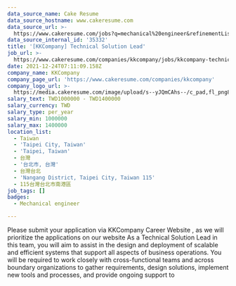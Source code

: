 ```yaml
---
data_source_name: Cake Resume
data_source_hostname: www.cakeresume.com
data_source_url: >-
  https://www.cakeresume.com/jobs?q=mechanical%20engineer&refinementList%5Blang_name%5D%5B0%5D=English&refinementList%5Bsalary_type%5D=per_year&range%5Bsalary_range%5D%5Bmin%5D=1000000&page=3
data_source_internal_id: '35332'
title: '[KKCompany] Technical Solution Lead'
job_url: >-
  https://www.cakeresume.com/companies/kkcompany/jobs/kkcompany-technical-solution-lead
date: 2021-12-24T07:11:09.158Z
company_name: KKCompany
company_page_url: 'https://www.cakeresume.com/companies/kkcompany'
company_logo_url: >-
  https://media.cakeresume.com/image/upload/s--yJQmCAhs--/c_pad,fl_png8,h_200,w_200/v1637561973/kxxyllrqxnxut3jg0vup.png
salary_text: TWD1000000 - TWD1400000
salary_currency: TWD
salary_type: per_year
salary_min: 1000000
salary_max: 1400000
location_list:
  - Taiwan
  - 'Taipei City, Taiwan'
  - 'Taipei, Taiwan'
  - 台灣
  - '台北市, 台灣'
  - 台灣台北
  - 'Nangang District, Taipei City, Taiwan 115'
  - 115台灣台北市南港區
job_tags: []
badges:
  - Mechanical engineer

---
```


Please submit your application via KKCompany Career Website , as we will prioritize the applications on our website As a Technical Solution Lead in this team, you will aim to assist in the design and deployment of scalable and efficient systems that support all aspects of business operations. You will be required to work closely with cross-functional teams and across boundary organizations to gather requirements, design solutions, implement new tools and processes, and provide ongoing support to
